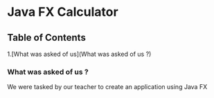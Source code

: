 # Java FX Calculator

## Table of Contents
1.[What was asked of us](What was asked of us ?)
### What was asked of us ?
We were tasked by our teacher to create an application using Java FX
